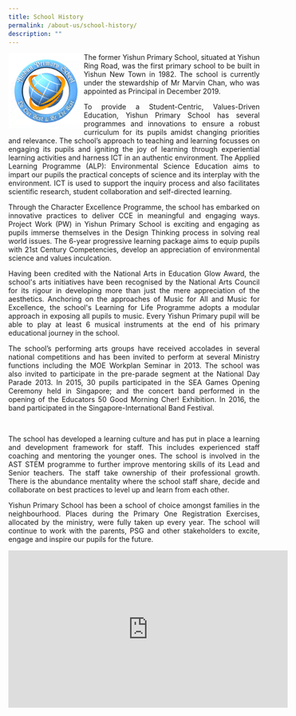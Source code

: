 ```yaml
---
title: School History
permalink: /about-us/school-history/
description: ""
---
```




<img src="/images/About%20us/Logo.gif" style="width:30%; float: left">

<p style="text-align: justify;">The former Yishun Primary School, situated at Yishun Ring Road, was the first primary school to be built in Yishun New Town in 1982. The school is currently under the stewardship of Mr Marvin Chan, who was appointed as Principal in December 2019. </p>

<p style="text-align: justify;">To provide a Student-Centric, Values-Driven Education, Yishun Primary School has several programmes and innovations to ensure a robust curriculum for its pupils amidst changing priorities and relevance. The school’s approach to teaching and learning focusses on engaging its pupils and igniting the joy of learning through experiential learning activities and harness ICT in an authentic environment. The Applied Learning Programme (ALP): Environmental Science Education aims to impart our pupils the practical concepts of science and its interplay with the environment. ICT is used to support the inquiry process and also facilitates scientific research, student collaboration and self-directed learning.</p>

<p style="text-align: justify;">Through the Character Excellence Programme, the school has embarked on innovative practices to deliver CCE in meaningful and engaging ways. Project Work (PW) in Yishun Primary School is exciting and engaging as pupils immerse themselves in the Design Thinking process in solving real world issues. The 6-year progressive learning package aims to equip pupils with 21st Century Competencies, develop an appreciation of environmental science and values inculcation. </p>

<p style="text-align: justify;">Having been credited with the National Arts in Education Glow Award, the school's arts initiatives have been recognised by the National Arts Council for its rigour in developing more than just the mere appreciation of the aesthetics. Anchoring on the approaches of Music for All and Music for Excellence, the school's Learning for Life Programme adopts a modular approach in exposing all pupils to music. Every Yishun Primary pupil will be able to play at least 6 musical instruments at the end of his primary educational journey in the school. </p>

<p style="text-align: justify;">The school’s performing arts groups have received accolades in several national competitions and has been invited to perform at several Ministry functions including the MOE Workplan Seminar in 2013. The school was also invited to participate in the pre-parade segment at the National Day Parade 2013. In 2015, 30 pupils participated in the SEA Games Opening Ceremony held in Singapore; and the concert band performed in the opening of the Educators 50 Good Morning Cher! Exhibition. In 2016, the band participated in the Singapore-International Band Festival.  </p>          

<p style="text-align: justify;">The school has developed a learning culture and has put in place a learning and development framework for staff. This includes experienced staff coaching and mentoring the younger ones. The school is involved in the AST STEM programme to further improve mentoring skills of its Lead and Senior teachers. The staff take ownership of their professional growth. There is the abundance mentality where the school staff share, decide and collaborate on best practices to level up and learn from each other.   </p>

<p style="text-align: justify;">Yishun Primary School has been a school of choice amongst families in the neighbourhood. Places during the Primary One Registration Exercises, allocated by the ministry, were fully taken up every year. The school will continue to work with the parents, PSG and other stakeholders to excite, engage and inspire our pupils for the future.</p>

<center><iframe width="560" height="315" src="https://www.youtube.com/embed/xgLMrqhmrGY" title="YouTube video player" frameborder="0" allow="accelerometer; autoplay; clipboard-write; encrypted-media; gyroscope; picture-in-picture; web-share" allowfullscreen></iframe></center>